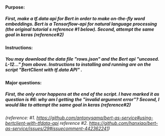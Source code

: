 #### Purpose: 
#####    First, make a tf.data api for Bert in order to make on-the-fly word embeddings. Bert is a Tensorflow-api for natural language processing (the original tutorial s reference #1 below). Second, attempt the same goal in keras (reference#2)

#### Instructions:
#####    You may download the data file  "rows.json" and the Bert api "uncased. L-12..." from above. Instructions to installing and running are on the script  "BertClient with tf.data API" . 

#### Major questions: 
#####    First, the  only  error happens at the end of the script. I have marked it as question is #6: why am I getting the "invalid argument error"? Second, I would like to attempt the same goal in keras (reference#2)

###### (reference: #1. https://github.com/antonysama/bert-as-service#using-bertclient-with-tfdata-api   reference #2. https://github.com/hanxiao/bert-as-service/issues/29#issuecomment-442362241)
